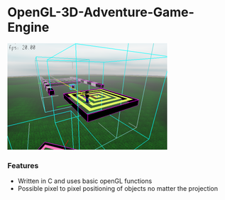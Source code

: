 # OpenGL-3D-Adventure-Game-Engine

![](./Documentation/howTos/Debug/0.png)

### Features
* Written in C and uses basic openGL functions
* Possible pixel to pixel positioning of objects no matter the projection

